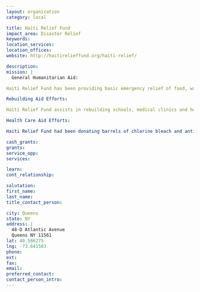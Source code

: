```yaml
---
layout: organization
category: local

title: Haiti Relief Fund
impact_area: Disaster Relief
keywords: 
location_services: 
location_offices: 
website: http://haitirelieffund.org/haiti-relief/

description: 
mission: |
  General Humanitarian Aid:

Haiti Relief Fund has been providing basic emergency relief of food, water, clothing and temporary shelters to the earthquake victims of Haiti.

Rebuilding Aid Efforts:

Haiti Relief Fund assists in rebuilding schools, medical clinics and hospitals.  As healthcare is vital in Haiti, Haiti Relief Fund is focused on donating medical equipment,  medical supplies and medicine to all major hospital inside and outside of Port-au-Prince.

Health Care Aid Efforts:

Haiti Relief Fund had been donating barrels of chlorine bleach and antibiotics to all major hospitals and CTC Cholera Treatment Centers in and around Port-au-Prince help in the fight against cholera. Please visit this link:  Haiti Relief Fund at Work in Haiti.

cash_grants: 
grants: 
service_opp: 
services: 

learn: 
cont_relationship: 

salutation: 
first_name: 
last_name: 
title_contact_person: 

city: Queens
state: NY
address: |
  48-D Atlantic Avenue  
  Queens NY 11561
lat: 40.586275
lng: -73.641503
phone: 
ext: 
fax: 
email: 
preferred_contact: 
contact_person_intro: 
---
```

